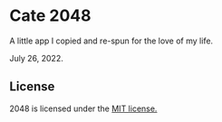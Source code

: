 # Cate 2048
A little app I copied and re-spun for the love of my life.

July 26, 2022.

## License
2048 is licensed under the [MIT license.](https://github.com/gabrielecirulli/2048/blob/master/LICENSE.txt)
